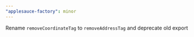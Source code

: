 ```yaml
---
"applesauce-factory": minor
---
```


Rename `removeCoordinateTag` to `removeAddressTag` and deprecate old export
